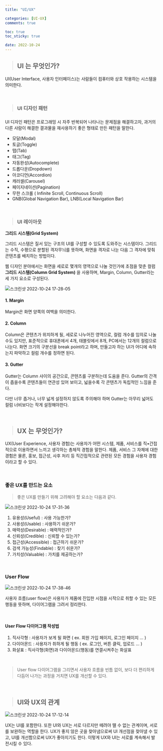 ```yaml
---
title: "UI/UX"

categories: [UI-UX]
comments: true

toc: true
toc_sticky: true

date: 2022-10-24
---
```


> ## UI 는 무엇인가?

UI(User Interface, 사용자 인터페이스)는 사람들이 컴퓨터와 상호 작용하는 시스템을 의미한다.

<br/>

> <h3> UI 디자인 패턴<h3>

UI 디자인 패턴은 프로그래밍 시 자주 반복되어 나타나는 문제점을 해결하고자, 과거의 다른 사람이 해결한 결과물을 재사용하기 좋은 형태로 만든 패턴을 말한다.

- 모달(Modal)
- 토글(Toggle)
- 탭(Tab)
- 태그(Tag)
- 자동완성(Autocomplete)
- 드롭다운(Dropdown)
- 아코디언(Accordion)
- 캐러셀(Carousel)
- 페이지네이션(Pagination)
- 무한 스크롤 ( Infinite Scroll, Continuous Scroll)
- GNB(Global Navigation Bar), LNB(Local Navigation Bar)

<br/>

> <h3>UI 레이아웃</h3>

**그리드 시스템(Grid System)**

그리드 시스템은 질서 있는 구조의 UI를 구성할 수 있도록 도와주는 시스템이다. 그리드는 수직, 수평으로 분할된 격자무늬를 뜻하며, 화면을 격자로 나눈 다음 그 격자에 맞춰 콘텐츠를 배치하는 방법이다.

웹 디자인 분야에서는 화면을 세로로 몇개의 영역으로 나눌 것인가에 초점을 맞춘 컬럼 **그리드 시스템(Column Grid System)** 을 사용하며, Margin, Column, Gutter라는 세 가지 요소로 구성된다.

![스크린샷 2022-10-24 17-28-05](https://user-images.githubusercontent.com/111376707/197482295-2f2ea66c-2e73-43c8-977e-b6aa56460ab7.png)

<h4> 1. Margin </h4>

Margin은 화면 양쪽의 여백을 의미한다.

<h4> 2. Column</h4>

Column은 콘텐츠가 위치하게 될, 세로로 나누어진 영역으로, 컬럼 개수를 임의로 나눌 수도 있지만, 표준적으로 휴대폰에서 4개, 태블릿에서 8개, PC에서는 12개의 컬럼으로 나눈다.
화면 크기의 구분선을 break point라고 하며, 만들고자 하는 UI가 어디에 속하는지 파악하고 컬럼 개수를 정하면 된다.

<h4> 3. Gutter</h4>

Gutter는 Column 사이의 공간으로, 콘텐츠를 구분하는데 도움을 준다. Gutter의 간격이 좁을수록 콘텐츠들이 연관성 있어 보이고, 넓을수록 각 콘텐츠가 독립적인 느낌을 준다.

다만 너무 좁거나, 너무 넓게 설정하지 않도록 주의해야 하며 Gutter는 아무리 넓어도 컬럼 너비보다는 작게 설정해야한다.

<br/>

> ## UX 는 무엇인가?

UX(User Experience, 사용자 경험)는 사용자가 어떤 시스템, 제품, 서비스를 직•간접적으로 이용하면서 느끼고 생각하는 총체적 경험을 말한다. 제품, 서비스 그 자체에 대한 경험은 물론, 홍보, 접근성, 사후 처리 등 직간접적으로 관련된 모든 경험을 사용자 경험이라고 할 수 있다.

<br/>

<h3>좋은 UX를 만드는 요소</h3>

> 좋은 UX를 만들기 위해 고려해야 할 요소는 다음과 같다.

![스크린샷 2022-10-24 17-31-36](https://user-images.githubusercontent.com/111376707/197483089-cc6896dc-1b74-4337-bf4b-837e8aadbc01.png)

1. 유용성(Useful) : 사용 가능한가?
2. 사용성(Usable) : 사용하기 쉬운가?
3. 매력성(Desirable) : 매력적인가?
4. 신뢰성(Credible) : 신뢰할 수 있는가?
5. 접근성(Accessible) : 접근하기 쉬운가?
6. 검색 가능성(Findable) : 찾기 쉬운가?
7. 가치성(Valuable) : 가치를 제공하는가?

<br/>

<h3>User Flow</h3>

![스크린샷 2022-10-24 17-38-46](https://user-images.githubusercontent.com/111376707/197484546-90c6b973-8e25-4d41-99ca-f2901e085851.png)

사용자 흐름(user flow)은 사용자가 제품에 진입한 시점을 시작으로 취할 수 있는 모든 행동을 뜻하며, 다이어그램을 그려서 정리한다.

<br/>

<h4>User Flow 다이어그램 작성법</h4>

1. 직사각형 : 사용자가 보게 될 화면 ( ex. 회원 가입 페이지, 로그인 페이지 … )
2. 다이아몬드 : 사용자가 취하게 될 행동 ( ex. 로그인, 버튼 클릭, 업로드 … )
3. 화살표 : 직사각형(화면)과 다이아몬드(행동)를 연결시켜주는 화살표

<br/>

> User flow 다이어그램을 그리면서 사용자 흐름을 빈틈 없이, 보다 더 편리하게 다듬어 나가는 과정을 거치면 UX를 개선할 수 있다.

<br/>

> ## UI와 UX의 관계

![스크린샷 2022-10-24 17-12-14](https://user-images.githubusercontent.com/111376707/197484704-dfbb74b4-5796-40cf-b11d-663427b684c0.png)

UX는 UI를 포함한다. 또한 UI와 UX는 서로 다르지만 떼려야 뗄 수 없는 관계이며, 서로를 보완하는 역할을 한다. UX가 좋지 않은 곳을 찾아냄으로써 UI 개선점을 찾아낼 수 있고, UI를 개선함으로써 UX가 좋아지기도 한다. 이렇게 UX와 UI는 서로를 계속해서 발전시킬 수 있다.
